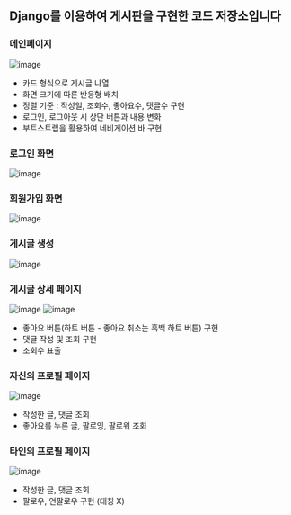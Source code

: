 ## Django를 이용하여 게시판을 구현한 코드 저장소입니다

### 메인페이지
![image](https://github.com/dorosieun-lee/Django_webpage/assets/139609650/ffc2d5ec-f298-48b5-9b9e-775ef7ed7fe3)
- 카드 형식으로 게시글 나열
- 화면 크기에 따른 반응형 배치
- 정렬 기준 : 작성일, 조회수, 좋아요수, 댓글수 구현
- 로그인, 로그아웃 시 상단 버튼과 내용 변화
- 부트스트랩을 활용하여 네비게이션 바 구현
  
  
### 로그인 화면
![image](https://github.com/dorosieun-lee/Django_webpage/assets/139609650/b4fc89aa-1c46-4b4c-8fb8-c0435dee2b7d)


### 회원가입 화면
![image](https://github.com/dorosieun-lee/Django_webpage/assets/139609650/4ebd84e5-8d35-4a57-b0f0-84bdd8979fd3)


### 게시글 생성
![image](https://github.com/dorosieun-lee/Django_webpage/assets/139609650/181dcf9b-44f6-4369-9589-ef77e5fbad9e)


### 게시글 상세 페이지
![image](https://github.com/dorosieun-lee/Django_webpage/assets/139609650/b05ce944-6b99-437a-90e2-f4d4ea05b625)
![image](https://github.com/dorosieun-lee/Django_webpage/assets/139609650/380d7231-b3a9-4a32-b7f5-186cdcbe78a7)
- 좋아요 버튼(하트 버튼 - 좋아요 취소는 흑백 하트 버튼) 구현
- 댓글 작성 및 조회 구현
- 조회수 표출


### 자신의 프로필 페이지
![image](https://github.com/dorosieun-lee/Django_webpage/assets/139609650/f2656699-a9f6-4a64-b981-a9fd2edb9201)
- 작성한 글, 댓글 조회
- 좋아요를 누른 글, 팔로잉, 팔로워 조회


### 타인의 프로필 페이지
![image](https://github.com/dorosieun-lee/Django_webpage/assets/139609650/f0a34b72-9c0f-4464-a2df-2493e6f1ee28)
- 작성한 글, 댓글 조회
- 팔로우, 언팔로우 구현 (대칭 X)
 
